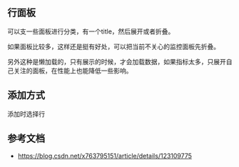 ## 行面板

可以支一些面板进行分类，有一个title，然后展开或者折叠。

如果面板比较多，这样还是挺有好处，可以把当前不关心的监控面板先折叠。

另外这种是懒加载的，只有展示的时候，才会加载数据，如果指标太多，只展开自己关注的面板，在性能上也能降低一些影响。

## 添加方式

添加时选择行



## 参考文档

- <https://blog.csdn.net/x763795151/article/details/123109775>